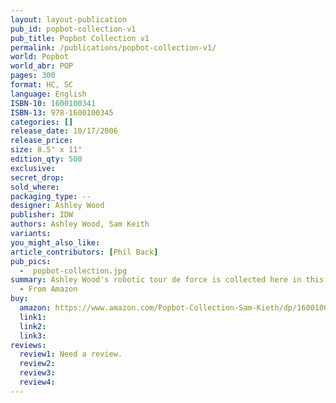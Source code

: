 ```yaml
---
layout: layout-publication
pub_id: popbot-collection-v1
pub_title: Popbot Collection v1
permalink: /publications/popbot-collection-v1/
world: Popbot
world_abr: POP
pages: 300
format: HC, SC
language: English
ISBN-10: 1600100341
ISBN-13: 978-1600100345
categories: []
release_date: 10/17/2006
release_price: 
size: 8.5" x 11"
edition_qty: 500
exclusive: 
secret_drop:
sold_where: 
packaging_type: --
designer: Ashley Wood
publisher: IDW
authors: Ashley Wood, Sam Keith
variants:
you_might_also_like: 
article_contributors: [Phil Back]
pub_pics: 
  -  popbot-collection.jpg
summary: Ashley Wood's robotic tour de force is collected here in this special volume, chock full of new extras and an all-new Wood cover. This collection offers up the sold-out first six issues of Woods' Popbot, which means appearances by Andy Warhol, Kitty and his band, a special appearance by Sam Kieth's the Maxx, and the typical array of freaks, misfits and hotties that populate Pop's world.
  - From Amazon
buy:
  amazon: https://www.amazon.com/Popbot-Collection-Sam-Kieth/dp/1600100341/ref=pd_sbs_14_3/133-5059642-7563232?_encoding=UTF8&pd_rd_i=1600100341&pd_rd_r=5a7e3370-2822-11e9-a720-93fce9026ffb&pd_rd_w=8gG2P&pd_rd_wg=R61Pq&pf_rd_p=588939de-d3f8-42f1-a3d8-d556eae5797d&pf_rd_r=93FVPHZ8QN65R4XXA7T5&psc=1&refRID=93FVPHZ8QN65R4XXA7T5
  link1: 
  link2: 
  link3: 
reviews:
  review1: Need a review.
  review2:
  review3:
  review4:
---
```

<p></p>